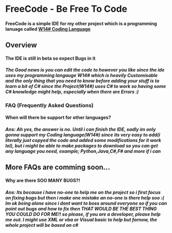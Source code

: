 <h1>FreeCode - Be Free To Code</h1>
<h4>FreeCode is a simple IDE for my other project which is a programming lanuage called <a href="https://github.com/Mervinpais/W14-Sharp-Coding-Language">W14# Coding Language</a></h4>
<h2>Overview</h2>
<h4>The IDE is still in beta so expect Bugs in it</h4>
<h5>The Good news is you can edit the code to however you like since the ide uses my programming langauge W14# which is heavily Customisable and the only thing that you need to know before adding your stuff is to learn a bit of C# since the Project(W14#) uses C# to work so having some C# knowledge might help, especially when there are Errors :)</h5>
<h3>FAQ (Frequently Asked Questions)</h3>
<h4>When will there be support for other languages?</h4>
<h5>Ans: Ah yes, the answer is no. Until i can finish the IDE, sadly im only gonna support my Coding language(W14#) since its very easy to add(i literally just copyed the code and added some modifications for it work lol), but i might be able to make packages to download so you can get any language you need, example; Python,Java,C#,F# and more if i can</h5>
<h2>More FAQs are comming soon...</h2>
<h4>Why are there SOO MANY BUGS?!</h4>
<h5>Ans: Its because i have no-one to help me on the project so i first focus on fixing bugs but then i make one mistake an no-one is there help soo :(
Im ok being alone since i dont want to boss around everyone so if you can point out bugs and how to fix then THAT WOULD BE THE BEST THING YOU COULD DO FOR ME!! so please, if you are a developer, please help me out. I might use XML or vba or Visual basic to help but fornow, the whole project will be based on c#</h5>
